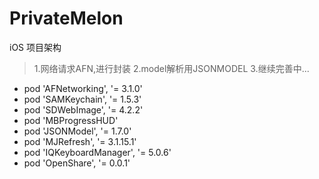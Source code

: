 # PrivateMelon
iOS 项目架构
>1.网络请求AFN,进行封装
>2.model解析用JSONMODEL
>3.继续完善中...

* pod 'AFNetworking', '= 3.1.0'
* pod 'SAMKeychain', '= 1.5.3'
* pod 'SDWebImage', '= 4.2.2'
* pod 'MBProgressHUD'
* pod 'JSONModel', '= 1.7.0'
* pod 'MJRefresh', '= 3.1.15.1'
* pod 'IQKeyboardManager', '= 5.0.6'
* pod 'OpenShare', '= 0.0.1'


